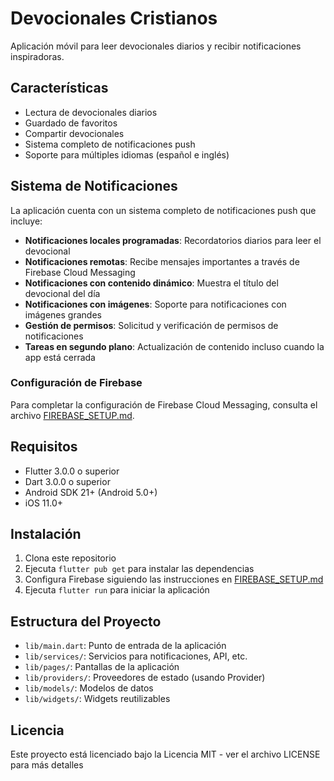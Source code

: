 # Devocionales Cristianos

Aplicación móvil para leer devocionales diarios y recibir notificaciones inspiradoras.

## Características

- Lectura de devocionales diarios
- Guardado de favoritos
- Compartir devocionales
- Sistema completo de notificaciones push
- Soporte para múltiples idiomas (español e inglés)

## Sistema de Notificaciones

La aplicación cuenta con un sistema completo de notificaciones push que incluye:

- **Notificaciones locales programadas**: Recordatorios diarios para leer el devocional
- **Notificaciones remotas**: Recibe mensajes importantes a través de Firebase Cloud Messaging
- **Notificaciones con contenido dinámico**: Muestra el título del devocional del día
- **Notificaciones con imágenes**: Soporte para notificaciones con imágenes grandes
- **Gestión de permisos**: Solicitud y verificación de permisos de notificaciones
- **Tareas en segundo plano**: Actualización de contenido incluso cuando la app está cerrada

### Configuración de Firebase

Para completar la configuración de Firebase Cloud Messaging, consulta el archivo [FIREBASE_SETUP.md](FIREBASE_SETUP.md).

## Requisitos

- Flutter 3.0.0 o superior
- Dart 3.0.0 o superior
- Android SDK 21+ (Android 5.0+)
- iOS 11.0+

## Instalación

1. Clona este repositorio
2. Ejecuta `flutter pub get` para instalar las dependencias
3. Configura Firebase siguiendo las instrucciones en [FIREBASE_SETUP.md](FIREBASE_SETUP.md)
4. Ejecuta `flutter run` para iniciar la aplicación

## Estructura del Proyecto

- `lib/main.dart`: Punto de entrada de la aplicación
- `lib/services/`: Servicios para notificaciones, API, etc.
- `lib/pages/`: Pantallas de la aplicación
- `lib/providers/`: Proveedores de estado (usando Provider)
- `lib/models/`: Modelos de datos
- `lib/widgets/`: Widgets reutilizables

## Licencia

Este proyecto está licenciado bajo la Licencia MIT - ver el archivo LICENSE para más detalles
